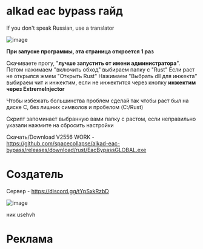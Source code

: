# alkad eac bypass гайд
If you don't speak Russian, use a translator

![image](https://github.com/user-attachments/assets/39d7cd6f-e61a-433a-93f0-a4db324ef208)

**При запуске программы, эта страница откроется 1 раз**

Скачиваете прогу, "**лучше запустить от имени администратора**". Потом нажимаем "включить обход" выбираем папку с "Rust"  Если раст не открылся жмем "Открыть Rust" Нажимаем "Выбрать dll для инжекта" выбираем чит и инжектим, если не инжектится через кнопку **инжектим через ExtremeInjector**

Чтобы избежать большинства проблем сделай так чтобы раст был на диске C, без лишних символов и пробелом (C:/Rust)

Скрипт запоминает выбранную вами папку с растом, если неправильно указали нажмите на сбросить настройки

Скачать/Download V2556 WORK - https://github.com/spacecollapse/alkad-eac-bypass/releases/download/rust/EacBypassGLOBAL.exe

# Создатель 

Сервер - https://discord.gg/tYpSxkRzbD

![image](https://github.com/user-attachments/assets/fc459858-da38-4a78-b2dc-5eae4a2b3c93)

ник usehvh

# Реклама



